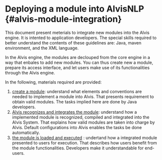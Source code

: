 # Deploying a module into AlvisNLP {#alvis-module-integration}

This document present meterials to integrate new modules into the Alvis engine. It is intented to application developers. The special skills required to better understand the contents of these guidelines are: Java, maven environment, and the XML language.

In the Alvis engine, the modules are declouped from the core engine in a way that enbales to add new modules. You can thus create new a module, prepare its access interface, and let users make use of its functionalities through the Alvis engine.

In the following, materials required are provided:

1. [create a module](/alvis_module_elements_and_conventions.md): understand what elements and conventions are needed to implement a module into Alvis. That presents requirement to obtain valid modules. The tasks implied here are done by Java developers.
2. [Alvis recognizes and integrates the module](alvis-module-recognition-and-integration.md): understand how a implemented module is recognized, compiled and integrated into the Alvis System. That explains how valid modules are taken into charge by Alvis.  Default configurations into Alvis enables the tasks be done automatically.
3. [the module is loaded and executed](alvis-module-access-loading-and-execution.md) : undertand how a integrated module presented to users for execution. That describes how users benefit from the module functionalities. Developers make it understandable for end-users.





